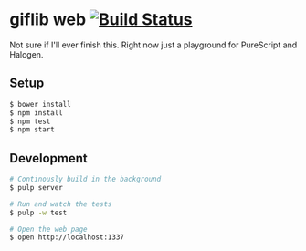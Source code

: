 # giflib web [![Build Status](https://travis-ci.org/passy/giflib.svg?branch=master)](https://travis-ci.org/passy/giflib)

Not sure if I'll ever finish this. Right now just a playground for
PureScript and Halogen.

## Setup

```bash
$ bower install
$ npm install
$ npm test
$ npm start
```

## Development

```bash
# Continously build in the background
$ pulp server

# Run and watch the tests
$ pulp -w test

# Open the web page
$ open http://localhost:1337
```
